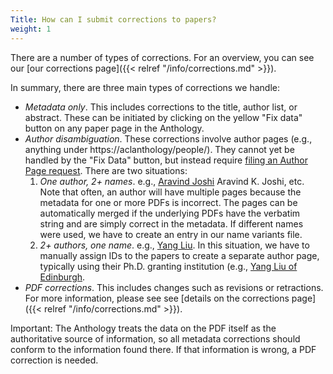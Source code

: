 ```yaml
---
Title: How can I submit corrections to papers?
weight: 1
---
```


There are a number of types of corrections. For an overview, you can see our [our corrections page]({{< relref "/info/corrections.md" >}}).

In summary, there are three main types of corrections we handle:

* _Metadata only_. This includes corrections to the title, author list, or abstract. These can be initiated by clicking on the yellow "Fix data" button on any paper page in the Anthology.
* _Author disambiguation_. These corrections involve author pages (e.g., anything under https://aclanthology/people/). They cannot yet be handled by the "Fix Data" button, but instead require [filing an Author Page request](https://github.com/acl-org/acl-anthology/issues/new?template=02-name-correction.yml). There are two situations:
   1. _One author, 2+ names_. e.g., [Aravind Joshi](https://aclanthology.org/people/aravind-joshi) Aravind K. Joshi, etc. Note that often, an author will have multiple pages because the metadata for one or more PDFs is incorrect. The pages can be automatically merged if the underlying PDFs have the verbatim string and are simply correct in the metadata. If different names were used, we have to create an entry in our name variants file.
   2. _2+ authors, one name_. e.g., [Yang Liu](https://aclanthology.org/people/yang-liu). In this situation, we have to manually assign IDs to the papers to create a separate author page, typically using their Ph.D. granting institution (e.g., [Yang Liu of Edinburgh](https://aclanthology.org/people/y/yang-liu-edinburgh/).
* _PDF corrections_. This includes changes such as revisions or retractions. For more information, please see see [details on the corrections page]({{< relref "/info/corrections.md" >}}).

Important: The Anthology treats the data on the PDF itself as the authoritative source of information, so all metadata corrections should conform to the information found there. If that information is wrong, a PDF correction is needed.
